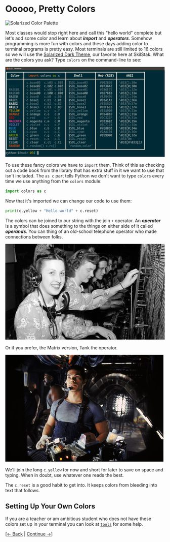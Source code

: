 # Ooooo, Pretty Colors

![Solarized Color Palette](http://ethanschoonover.com/solarized/img/solarized-palette.png)

Most classes would stop right here and call this "hello world"
complete but let's add some color and learn about ***import*** and
***operators***. Somehow programming is more fun with colors and these
days adding color to terminal programs is pretty easy. Most terminals
are still limited to 16 colors so we will use the [Solarized Dark
Theme](http://ethanschoonover.com/solarized), our favorite here at
SkilStak. What are the colors you ask? Type `colors` on the command-line
to see:

![`colors` Help Command](colors.png)


To use these fancy colors we have to `import` them. Think of this as
checking out a code book from the library that has extra stuff in it we want
to use that isn't included. The `as c` part tells Python we don't want to
type `colors` every time we use anything from the `colors` module:

```python
import colors as c
```

Now that it's imported we can change our code to use them:

```python
print(c.yellow + "Hello world" + c.reset) 
```

The colors can be joined to our string with the join `+` operator. An
***operator*** is a symbol that does something to the things on either side
of it called ***operands***. You can thing of an old-school telephone
operator who made connections between folks.

![Operator](operator.jpg)

Or if you prefer, the Matrix version, Tank the operator.

![Tank Operator](tank.jpg)

We'll join the long `c.yellow` for now and short for later to save on
space and typing. When in doubt, use whatever one reads the best.

The `c.reset` is a good habit to get into. It keeps colors from bleeding
into text that follows.

## Setting Up Your Own Colors

If you are a teacher or am ambitious student who does not
have these colors set up in your terminal you can look at
[`tools`](../../tools) for some help.

[[&larr; Back](../03) | [Continue &rarr;](../05)]
